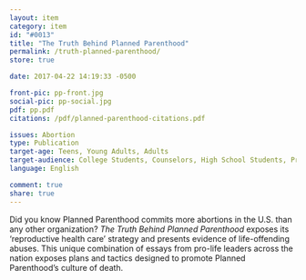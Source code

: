 ```yaml
---
layout: item
category: item
id: "#0013"
title: "The Truth Behind Planned Parenthood"
permalink: /truth-planned-parenthood/
store: true

date: 2017-04-22 14:19:33 -0500

front-pic: pp-front.jpg
social-pic: pp-social.jpg
pdf: pp.pdf
citations: /pdf/planned-parenthood-citations.pdf

issues: Abortion
type: Publication
target-age: Teens, Young Adults, Adults
target-audience: College Students, Counselors, High School Students, Pregnancy Resource Center, Pro-life Organizations, Sidewalk Counselors, Unintended Pregnancy
language: English

comment: true
share: true
---
```

Did you know Planned Parenthood commits more abortions in the U.S. than any other organization? <i>The Truth Behind Planned Parenthood</i> exposes its ‘reproductive health care’ strategy and presents evidence of life-offending abuses. This unique combination of essays from pro-life leaders across the nation exposes plans and tactics designed to promote Planned Parenthood’s culture of death.